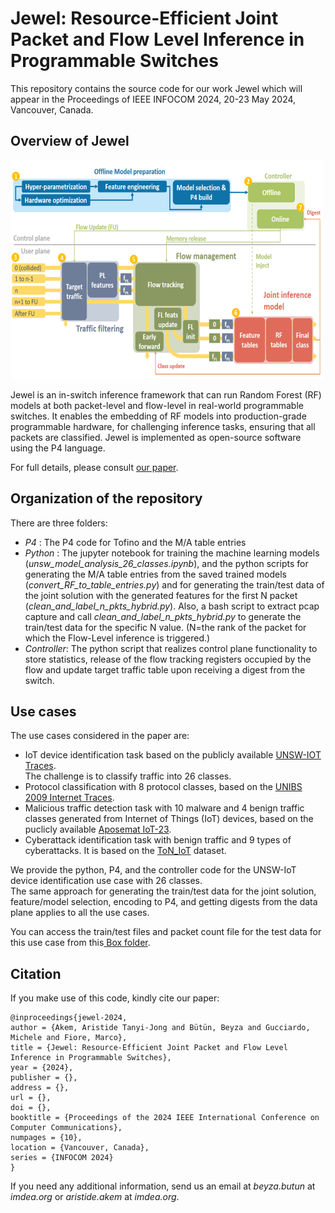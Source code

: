 # Jewel: Resource-Efficient Joint Packet and Flow Level Inference in Programmable Switches

This repository contains the source code for our work Jewel which will appear in the Proceedings of IEEE INFOCOM 2024, 20-23 May 2024, Vancouver, Canada.

## Overview of Jewel
<img src="System_Overview.png" alt="Jewel Overview" style="height: 350px; width:500px;"/>  

Jewel is an in-switch inference framework that can run Random Forest (RF) models at both packet-level and flow-level in real-world programmable switches. It
enables the embedding of RF models into production-grade programmable hardware, for challenging inference tasks, ensuring that all packets are classified. Jewel is implemented as open-source software using the P4 language.

For full details, please consult <a href="https://dspace.networks.imdea.org/handle/20.500.12761/1777">our paper</a>.

## Organization of the repository  
There are three folders:  
<!-- - _Data_ : information on how to access the data  -->
- _P4_ : The P4 code for Tofino and the M/A table entries
- _Python_ : The jupyter notebook for training the machine learning models (_unsw_model_analysis_26_classes.ipynb_), and the python scripts for generating the M/A table entries from the saved trained models (_convert_RF_to_table_entries.py_) and for generating the train/test data of the joint solution with the generated features for the first N packet (_clean_and_label_n_pkts_hybrid.py_). Also, a bash script to extract pcap capture and call  _clean_and_label_n_pkts_hybrid.py_ to generate the train/test data for the specific N value. (N=the rank of the packet for which the Flow-Level inference is triggered.)
- _Controller_: The python script that realizes control plane functionality to store statistics, release of the flow tracking registers occupied by the flow and update target traffic table upon receiving a digest from the switch.


## Use cases
The use cases considered in the paper are: 
- IoT device identification task based on the publicly available <a href="https://iotanalytics.unsw.edu.au/iottraces.html">UNSW-IOT Traces</a>. <br>The challenge is to classify traffic into 26 classes. 
- Protocol classification with 8 protocol classes, based on the <a href="http://netweb.ing.unibs.it/~ntw/tools/traces/">UNIBS 2009 Internet Traces</a>.
- Malicious traffic detection task with 10 malware and 4 benign traffic classes generated from Internet of Things (IoT) devices, based on the puclicly available <a href="https://www.stratosphereips.org/datasets-iot23">Aposemat IoT-23</a>.
- Cyberattack identification task with benign traffic and 9 types of cyberattacks. It is based on the <a href="https://research.unsw.edu.au/projects/toniot-datasets">ToN_IoT</a> dataset.

We provide the python, P4, and the controller code for the UNSW-IoT device identification use case with 26 classes. <br> The same approach for generating the train/test data for the joint solution, feature/model selection, encoding to P4, and getting digests from the data plane applies to all the use cases. 

You can access the train/test files and packet count file for the test data for this use case from this<a href="https://box.networks.imdea.org/s/4QWdzOoxG8BWlkF"> Box folder</a>.

## Citation
If you make use of this code, kindly cite our paper:  
```
@inproceedings{jewel-2024,
author = {Akem, Aristide Tanyi-Jong and Bütün, Beyza and Gucciardo, Michele and Fiore, Marco},
title = {Jewel: Resource-Efficient Joint Packet and Flow Level Inference in Programmable Switches},
year = {2024},
publisher = {},
address = {},
url = {},
doi = {},
booktitle = {Proceedings of the 2024 IEEE International Conference on Computer Communications},
numpages = {10},
location = {Vancouver, Canada},
series = {INFOCOM 2024}
}
```

If you need any additional information, send us an email at _beyza.butun_ at _imdea.org_ or _aristide.akem_ at _imdea.org_.




